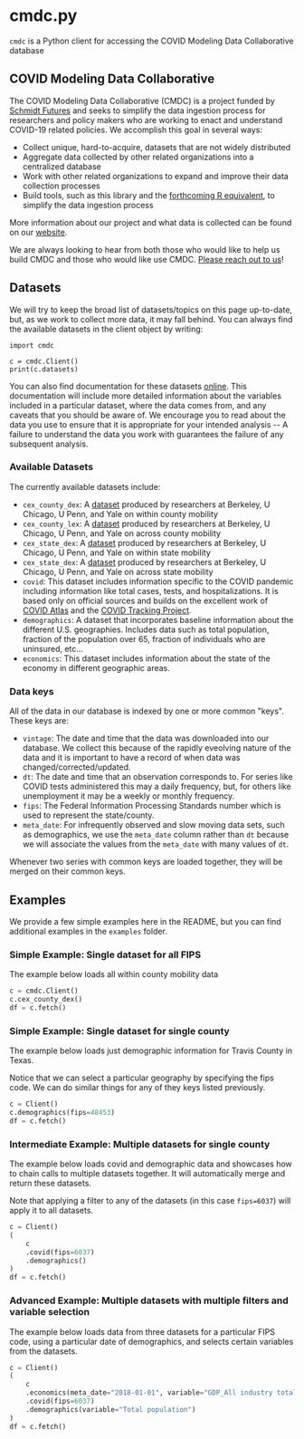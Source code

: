 # cmdc.py

`cmdc` is a Python client for accessing the COVID Modeling Data Collaborative database


## COVID Modeling Data Collaborative

The COVID Modeling Data Collaborative (CMDC) is a project funded by [Schmidt Futures](https://schmidtfutures.com/) and seeks to simplify the data ingestion process for researchers and policy makers who are working to enact and understand COVID-19 related policies. We accomplish this goal in several ways:

* Collect unique, hard-to-acquire, datasets that are not widely distributed
* Aggregate data collected by other related organizations into a centralized database
* Work with other related organizations to expand and improve their data collection processes
* Build tools, such as this library and the [forthcoming R equivalent](covid.valorum.ai), to simplify the data ingestion process

More information about our project and what data is collected can be found on our [website](https://covid.valorum.ai/).

We are always looking to hear from both those who would like to help us build CMDC and those who would like use CMDC. [Please reach out to us](https://covid.valorum.ai/contact)!


## Datasets

We will try to keep the broad list of datasets/topics on this page up-to-date, but, as we work to collect more data, it may fall behind. You can always find the available datasets in the client object by writing:

```python3
import cmdc

c = cmdc.Client()
print(c.datasets)
```

You can also find documentation for these datasets [online](https://covid.valorum.ai/rest-api). This documentation will include more detailed information about the variables included in a particular dataset, where the data comes from, and any caveats that you should be aware of. We encourage you to read about the data you use to ensure that it is appropriate for your intended analysis -- A failure to understand the data you work with guarantees the failure of any subsequent analysis.


### Available Datasets

The currently available datasets include:

* `cex_county_dex`: A [dataset](https://github.com/COVIDExposureIndices/COVIDExposureIndices) produced by researchers at Berkeley, U Chicago, U Penn, and Yale on within county mobility
* `cex_county_lex`: A [dataset](https://github.com/COVIDExposureIndices/COVIDExposureIndices) produced by researchers at Berkeley, U Chicago, U Penn, and Yale on across county mobility
* `cex_state_dex`: A [dataset](https://github.com/COVIDExposureIndices/COVIDExposureIndices) produced by researchers at Berkeley, U Chicago, U Penn, and Yale on within state mobility
* `cex_state_dex`: A [dataset](https://github.com/COVIDExposureIndices/COVIDExposureIndices) produced by researchers at Berkeley, U Chicago, U Penn, and Yale on across state mobility
* `covid`: This dataset includes information specific to the COVID pandemic including information like total cases, tests, and hospitalizations. It is based only on official sources and builds on the excellent work of [COVID Atlas](https://covidatlas.com/) and the [COVID Tracking Project](https://covidtracking.com/).
* `demographics`: A dataset that incorporates baseline information about the different U.S. geographies. Includes data such as total population, fraction of the population over 65, fraction of individuals who are uninsured, etc...
* `economics`: This dataset includes information about the state of the economy in different geographic areas.


### Data keys

All of the data in our database is indexed by one or more common "keys". These keys are:

* `vintage`: The date and time that the data was downloaded into our database. We collect this because of the rapidly eveolving nature of the data and it is important to have a record of when data was changed/corrected/updated.
* `dt`: The date and time that an observation corresponds to. For series like COVID tests administered this may a daily frequency, but, for others like unemployment it may be a weekly or monthly frequency.
* `fips`: The Federal Information Processing Standards number which is used to represent the state/county.
* `meta_date`: For infrequently observed and slow moving data sets, such as demographics, we use the `meta_date` column rather than `dt` because we will associate the values from the `meta_date` with many values of `dt`.

Whenever two series with common keys are loaded together, they will be merged on their common keys.


## Examples

We provide a few simple examples here in the README, but you can find additional examples in the `examples` folder.


### Simple Example: Single dataset for all FIPS

The example below loads all within county mobility data

```python
c = cmdc.Client()
c.cex_county_dex()
df = c.fetch()
```


### Simple Example: Single dataset for single county

The example below loads just demographic information for Travis County in Texas.

Notice that we can select a particular geography by specifying the fips code. We can do similar things for any of they keys listed previously.

```python
c = Client()
c.demographics(fips=48453)
df = c.fetch()
```


### Intermediate Example: Multiple datasets for single county

The example below loads covid and demographic data and showcases how to chain calls to multiple datasets together. It will automatically merge and return these datasets.

Note that applying a filter to any of the datasets (in this case `fips=6037`) will apply it to all datasets.

```python
c = Client()
(
    c
    .covid(fips=6037)
    .demographics()
)
df = c.fetch()
```

### Advanced Example: Multiple datasets with multiple filters and variable selection

The example below loads data from three datasets for a particular FIPS code, using a particular date of demographics, and selects certain variables from the datasets.

```python
c = Client()
(
    c
    .economics(meta_date="2018-01-01", variable="GDP_All industry total")
    .covid(fips=6037)
    .demographics(variable="Total population")
)
df = c.fetch()
```


